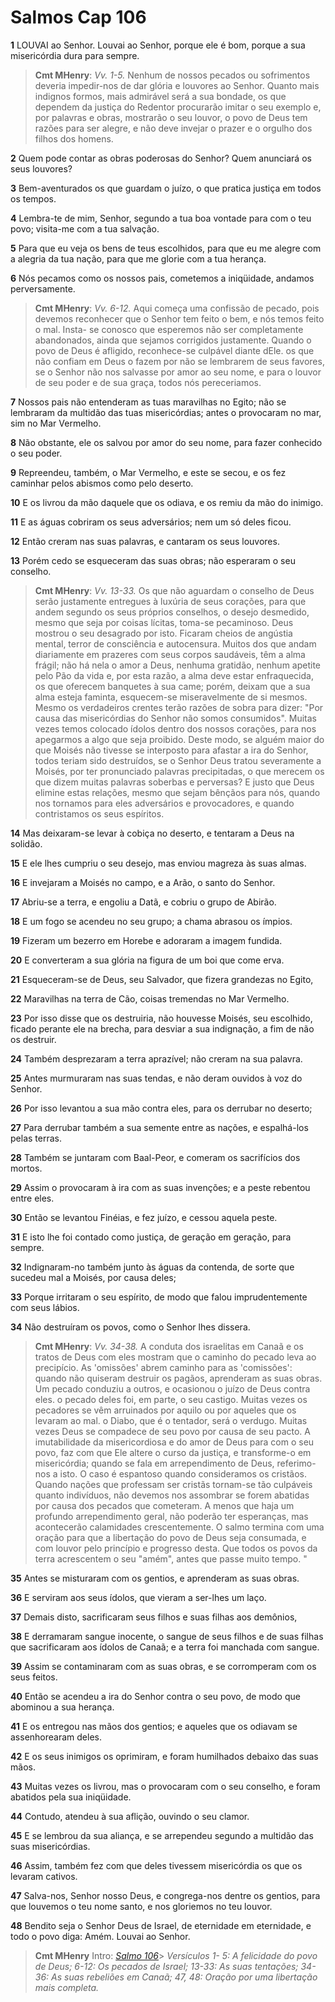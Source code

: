 # Salmos Cap 106

**1** 	LOUVAI ao Senhor. Louvai ao Senhor, porque ele é bom, porque a sua misericórdia dura para sempre.

> **Cmt MHenry**: *Vv. 1-5.* Nenhum de nossos pecados ou sofrimentos deveria impedir-nos de dar glória e louvores ao Senhor. Quanto mais indignos formos, mais admirável será a sua bondade, os que dependem da justiça do Redentor procurarão imitar o seu exemplo e, por palavras e obras, mostrarão o seu louvor, o povo de Deus tem razões para ser alegre, e não deve invejar o prazer e o orgulho dos filhos dos homens.

**2** 	Quem pode contar as obras poderosas do Senhor? Quem anunciará os seus louvores?

**3** 	Bem-aventurados os que guardam o juízo, o que pratica justiça em todos os tempos.

**4** 	Lembra-te de mim, Senhor, segundo a tua boa vontade para com o teu povo; visita-me com a tua salvação.

**5** 	Para que eu veja os bens de teus escolhidos, para que eu me alegre com a alegria da tua nação, para que me glorie com a tua herança.

**6** 	Nós pecamos como os nossos pais, cometemos a iniqüidade, andamos perversamente.

> **Cmt MHenry**: *Vv. 6-12.* Aqui começa uma confissão de pecado, pois devemos reconhecer que o Senhor tem feito o bem, e nós temos feito o mal. Insta- se conosco que esperemos não ser completamente abandonados, ainda que sejamos corrigidos justamente. Quando o povo de Deus é afligido, reconhece-se culpável diante dEle. os que não confiam em Deus o fazem por não se lembrarem de seus favores, se o Senhor não nos salvasse por amor ao seu nome, e para o louvor de seu poder e de sua graça, todos nós pereceriamos.

**7** 	Nossos pais não entenderam as tuas maravilhas no Egito; não se lembraram da multidão das tuas misericórdias; antes o provocaram no mar, sim no Mar Vermelho.

**8** 	Não obstante, ele os salvou por amor do seu nome, para fazer conhecido o seu poder.

**9** 	Repreendeu, também, o Mar Vermelho, e este se secou, e os fez caminhar pelos abismos como pelo deserto.

**10** 	E os livrou da mão daquele que os odiava, e os remiu da mão do inimigo.

**11** 	E as águas cobriram os seus adversários; nem um só deles ficou.

**12** 	Então creram nas suas palavras, e cantaram os seus louvores.

**13** 	Porém cedo se esqueceram das suas obras; não esperaram o seu conselho.

> **Cmt MHenry**: *Vv. 13-33.* Os que não aguardam o conselho de Deus serão justamente entregues à luxúria de seus corações, para que andem segundo os seus próprios conselhos, o desejo desmedido, mesmo que seja por coisas lícitas, toma-se pecaminoso. Deus mostrou o seu desagrado por isto. Ficaram cheios de angústia mental, terror de consciência e autocensura. Muitos dos que andam diariamente em prazeres com seus corpos saudáveis, têm a alma frágil; não há nela o amor a Deus, nenhuma gratidão, nenhum apetite pelo Pão da vida e, por esta razão, a alma deve estar enfraquecida, os que oferecem banquetes à sua came; porém, deixam que a sua alma esteja faminta, esquecem-se miseravelmente de si mesmos. Mesmo os verdadeiros crentes terão razões de sobra para dizer: "Por causa das misericórdias do Senhor não somos consumidos". Muitas vezes temos colocado ídolos dentro dos nossos corações, para nos apegarmos a algo que seja proibido. Deste modo, se alguém maior do que Moisés não tivesse se interposto para afastar a ira do Senhor, todos teriam sido destruídos, se o Senhor Deus tratou severamente a Moisés, por ter pronunciado palavras precipitadas, o que merecem os que dizem muitas palavras soberbas e perversas? E justo que Deus elimine estas relações, mesmo que sejam bênçãos para nós, quando nos tornamos para eles adversários e provocadores, e quando contristamos os seus espíritos.

**14** 	Mas deixaram-se levar à cobiça no deserto, e tentaram a Deus na solidão.

**15** 	E ele lhes cumpriu o seu desejo, mas enviou magreza às suas almas.

**16** 	E invejaram a Moisés no campo, e a Arão, o santo do Senhor.

**17** 	Abriu-se a terra, e engoliu a Datã, e cobriu o grupo de Abirão.

**18** 	E um fogo se acendeu no seu grupo; a chama abrasou os ímpios.

**19** 	Fizeram um bezerro em Horebe e adoraram a imagem fundida.

**20** 	E converteram a sua glória na figura de um boi que come erva.

**21** 	Esqueceram-se de Deus, seu Salvador, que fizera grandezas no Egito,

**22** 	Maravilhas na terra de Cão, coisas tremendas no Mar Vermelho.

**23** 	Por isso disse que os destruiria, não houvesse Moisés, seu escolhido, ficado perante ele na brecha, para desviar a sua indignação, a fim de não os destruir.

**24** 	Também desprezaram a terra aprazível; não creram na sua palavra.

**25** 	Antes murmuraram nas suas tendas, e não deram ouvidos à voz do Senhor.

**26** 	Por isso levantou a sua mão contra eles, para os derrubar no deserto;

**27** 	Para derrubar também a sua semente entre as nações, e espalhá-los pelas terras.

**28** 	Também se juntaram com Baal-Peor, e comeram os sacrifícios dos mortos.

**29** 	Assim o provocaram à ira com as suas invenções; e a peste rebentou entre eles.

**30** 	Então se levantou Finéias, e fez juízo, e cessou aquela peste.

**31** 	E isto lhe foi contado como justiça, de geração em geração, para sempre.

**32** 	Indignaram-no também junto às águas da contenda, de sorte que sucedeu mal a Moisés, por causa deles;

**33** 	Porque irritaram o seu espírito, de modo que falou imprudentemente com seus lábios.

**34** 	Não destruíram os povos, como o Senhor lhes dissera.

> **Cmt MHenry**: *Vv. 34-38.* A conduta dos israelitas em Canaã e os tratos de Deus com eles mostram que o caminho do pecado leva ao precipício. As 'omissões' abrem caminho para as 'comissões': quando não quiseram destruir os pagãos, aprenderam as suas obras. Um pecado conduziu a outros, e ocasionou o juízo de Deus contra eles. o pecado deles foi, em parte, o seu castigo. Muitas vezes os pecadores se vêm arruinados por aquilo ou por aqueles que os levaram ao mal. o Diabo, que é o tentador, será o verdugo. Muitas vezes Deus se compadece de seu povo por causa de seu pacto. A imutabilidade da misericordiosa e do amor de Deus para com o seu povo, faz com que Ele altere o curso da justiça, e transforme-o em misericórdia; quando se fala em arrependimento de Deus, referimo-nos a isto. O caso é espantoso quando consideramos os cristãos. Quando nações que professam ser cristãs tornam-se tão culpáveis quanto indivíduos, não devemos nos assombrar se forem abatidas por causa dos pecados que cometeram. A menos que haja um profundo arrependimento geral, não poderão ter esperanças, mas acontecerão calamidades crescentemente. O salmo termina com uma oração para que a libertação do povo de Deus seja consumada, e com louvor pelo princípio e progresso desta. Que todos os povos da terra acrescentem o seu "amém", antes que passe muito tempo. "

**35** 	Antes se misturaram com os gentios, e aprenderam as suas obras.

**36** 	E serviram aos seus ídolos, que vieram a ser-lhes um laço.

**37** 	Demais disto, sacrificaram seus filhos e suas filhas aos demônios,

**38** 	E derramaram sangue inocente, o sangue de seus filhos e de suas filhas que sacrificaram aos ídolos de Canaã; e a terra foi manchada com sangue.

**39** 	Assim se contaminaram com as suas obras, e se corromperam com os seus feitos.

**40** 	Então se acendeu a ira do Senhor contra o seu povo, de modo que abominou a sua herança.

**41** 	E os entregou nas mãos dos gentios; e aqueles que os odiavam se assenhorearam deles.

**42** 	E os seus inimigos os oprimiram, e foram humilhados debaixo das suas mãos.

**43** 	Muitas vezes os livrou, mas o provocaram com o seu conselho, e foram abatidos pela sua iniqüidade.

**44** 	Contudo, atendeu à sua aflição, ouvindo o seu clamor.

**45** 	E se lembrou da sua aliança, e se arrependeu segundo a multidão das suas misericórdias.

**46** 	Assim, também fez com que deles tivessem misericórdia os que os levaram cativos.

**47** 	Salva-nos, Senhor nosso Deus, e congrega-nos dentre os gentios, para que louvemos o teu nome santo, e nos gloriemos no teu louvor.

**48** 	Bendito seja o Senhor Deus de Israel, de eternidade em eternidade, e todo o povo diga: Amém. Louvai ao Senhor.


> **Cmt MHenry** Intro: *[Salmo 106](../19A-Sl/106.md#0)*> *Versículos 1- 5: A felicidade do povo de Deus; 6-12: Os pecados de Israel; 13-33: As suas tentações; 34- 36: As suas rebeliões em Canaã; 47, 48: Oração por uma libertação mais completa.*